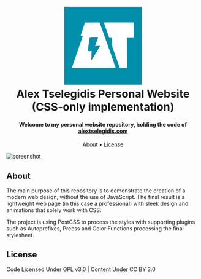 <h1 align="center">
    <br>
        <a href="https://alextselegidis.com">
            <img src="https://raw.githubusercontent.com/alextselegidis/alextselegidis.github.io/master/logo.png" alt="Alex Tselegidis" width="203">
        </a>
        <br>
        Alex Tselegidis
        Personal Website (CSS-only implementation)
    <br>
</h1>

<h4 align="center">
    Welcome to my personal website repository, holding the code of 
    <a href="https://alextselegidis.com">alextselegidis.com</a>
</h4>

<p align="center">
  <a href="#about">About</a> •
  <a href="#license">License</a>
</p>

![screenshot](screenshot.gif)

## About

The main purpose of this repository is to demonstrate the creation of a modern web design, without the use of 
JavaScript. The final result is a lightweight web page (in this case a professional) with sleek design and animations 
that solely work with CSS. 

The project is using PostCSS to process the styles with supporting plugins such as Autoprefixes, Precss and Color 
Functions processing the final stylesheet. 

## License 

Code Licensed Under GPL v3.0 | Content Under CC BY 3.0

